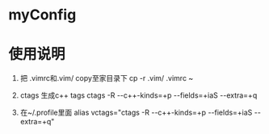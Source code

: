 # myConfig
# 使用说明
1. 把 .vimrc和.vim/ copy至家目录下
    cp -r .vim/ .vimrc ~

2. ctags 生成c++ tags 
    ctags -R --c++-kinds=+p --fields=+iaS --extra=+q

3. 在~/.profile里面 
    alias vctags="ctags -R --c++-kinds=+p --fields=+iaS --extra=+q"
